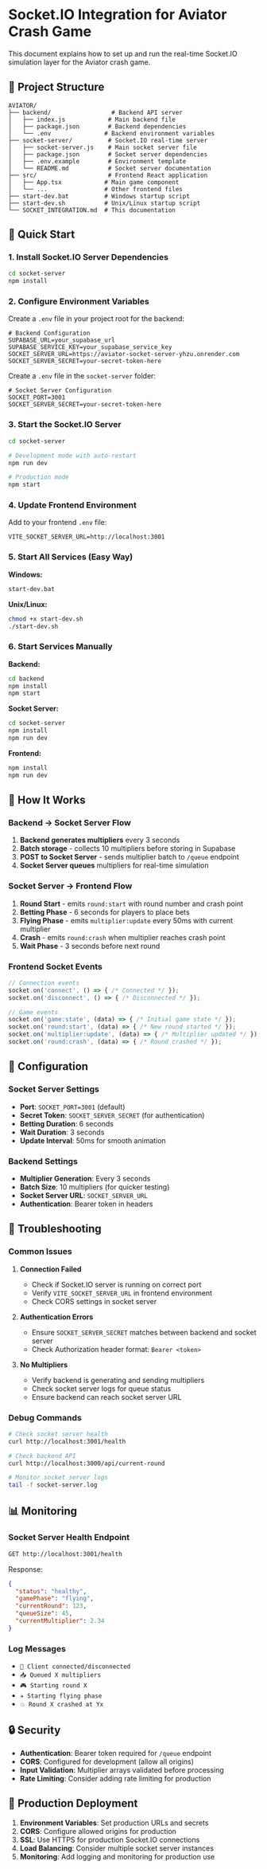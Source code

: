 # Socket.IO Integration for Aviator Crash Game

This document explains how to set up and run the real-time Socket.IO simulation layer for the Aviator crash game.

## 📁 Project Structure

```
AVIATOR/
├── backend/                 # Backend API server
│   ├── index.js            # Main backend file
│   ├── package.json        # Backend dependencies
│   └── .env               # Backend environment variables
├── socket-server/          # Socket.IO real-time server
│   ├── socket-server.js    # Main socket server file
│   ├── package.json        # Socket server dependencies
│   ├── .env.example        # Environment template
│   └── README.md           # Socket server documentation
├── src/                    # Frontend React application
│   ├── App.tsx            # Main game component
│   └── ...                # Other frontend files
├── start-dev.bat          # Windows startup script
├── start-dev.sh           # Unix/Linux startup script
└── SOCKET_INTEGRATION.md  # This documentation
```

## 🚀 Quick Start

### 1. Install Socket.IO Server Dependencies

```bash
cd socket-server
npm install
```

### 2. Configure Environment Variables

Create a `.env` file in your project root for the backend:

```env
# Backend Configuration
SUPABASE_URL=your_supabase_url
SUPABASE_SERVICE_KEY=your_supabase_service_key
SOCKET_SERVER_URL=https://aviator-socket-server-yhzu.onrender.com
SOCKET_SERVER_SECRET=your-secret-token-here
```

Create a `.env` file in the `socket-server` folder:

```env
# Socket Server Configuration
SOCKET_PORT=3001
SOCKET_SERVER_SECRET=your-secret-token-here
```

### 3. Start the Socket.IO Server

```bash
cd socket-server

# Development mode with auto-restart
npm run dev

# Production mode
npm start
```

### 4. Update Frontend Environment

Add to your frontend `.env` file:

```env
VITE_SOCKET_SERVER_URL=http://localhost:3001
```

### 5. Start All Services (Easy Way)

**Windows:**
```bash
start-dev.bat
```

**Unix/Linux:**
```bash
chmod +x start-dev.sh
./start-dev.sh
```

### 6. Start Services Manually

**Backend:**
```bash
cd backend
npm install
npm start
```

**Socket Server:**
```bash
cd socket-server
npm install
npm run dev
```

**Frontend:**
```bash
npm install
npm run dev
```

## 📡 How It Works

### Backend → Socket Server Flow

1. **Backend generates multipliers** every 3 seconds
2. **Batch storage** - collects 10 multipliers before storing in Supabase
3. **POST to Socket Server** - sends multiplier batch to `/queue` endpoint
4. **Socket Server queues** multipliers for real-time simulation

### Socket Server → Frontend Flow

1. **Round Start** - emits `round:start` with round number and crash point
2. **Betting Phase** - 6 seconds for players to place bets
3. **Flying Phase** - emits `multiplier:update` every 50ms with current multiplier
4. **Crash** - emits `round:crash` when multiplier reaches crash point
5. **Wait Phase** - 3 seconds before next round

### Frontend Socket Events

```typescript
// Connection events
socket.on('connect', () => { /* Connected */ });
socket.on('disconnect', () => { /* Disconnected */ });

// Game events
socket.on('game:state', (data) => { /* Initial game state */ });
socket.on('round:start', (data) => { /* New round started */ });
socket.on('multiplier:update', (data) => { /* Multiplier updated */ });
socket.on('round:crash', (data) => { /* Round crashed */ });
```

## 🔧 Configuration

### Socket Server Settings

- **Port**: `SOCKET_PORT=3001` (default)
- **Secret Token**: `SOCKET_SERVER_SECRET` (for authentication)
- **Betting Duration**: 6 seconds
- **Wait Duration**: 3 seconds
- **Update Interval**: 50ms for smooth animation

### Backend Settings

- **Multiplier Generation**: Every 3 seconds
- **Batch Size**: 10 multipliers (for quicker testing)
- **Socket Server URL**: `SOCKET_SERVER_URL`
- **Authentication**: Bearer token in headers

## 🐛 Troubleshooting

### Common Issues

1. **Connection Failed**
   - Check if Socket.IO server is running on correct port
   - Verify `VITE_SOCKET_SERVER_URL` in frontend environment
   - Check CORS settings in socket server

2. **Authentication Errors**
   - Ensure `SOCKET_SERVER_SECRET` matches between backend and socket server
   - Check Authorization header format: `Bearer <token>`

3. **No Multipliers**
   - Verify backend is generating and sending multipliers
   - Check socket server logs for queue status
   - Ensure backend can reach socket server URL

### Debug Commands

```bash
# Check socket server health
curl http://localhost:3001/health

# Check backend API
curl http://localhost:3000/api/current-round

# Monitor socket server logs
tail -f socket-server.log
```

## 📊 Monitoring

### Socket Server Health Endpoint

```bash
GET http://localhost:3001/health
```

Response:
```json
{
  "status": "healthy",
  "gamePhase": "flying",
  "currentRound": 123,
  "queueSize": 45,
  "currentMultiplier": 2.34
}
```

### Log Messages

- `🔌 Client connected/disconnected`
- `📥 Queued X multipliers`
- `🎮 Starting round X`
- `✈️ Starting flying phase`
- `💥 Round X crashed at Yx`

## 🔒 Security

- **Authentication**: Bearer token required for `/queue` endpoint
- **CORS**: Configured for development (allow all origins)
- **Input Validation**: Multiplier arrays validated before processing
- **Rate Limiting**: Consider adding rate limiting for production

## 🚀 Production Deployment

1. **Environment Variables**: Set production URLs and secrets
2. **CORS**: Configure allowed origins for production
3. **SSL**: Use HTTPS for production Socket.IO connections
4. **Load Balancing**: Consider multiple socket server instances
5. **Monitoring**: Add logging and monitoring for production use 